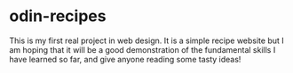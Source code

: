 # odin-recipes
This is my first real project in web design. It is a simple recipe
website but I am hoping that it will be a good demonstration of the fundamental skills I have learned so far, and give anyone reading some tasty ideas!